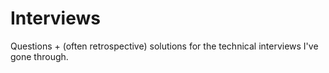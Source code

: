 # Interviews

Questions + (often retrospective) solutions for the technical interviews I've gone through.
